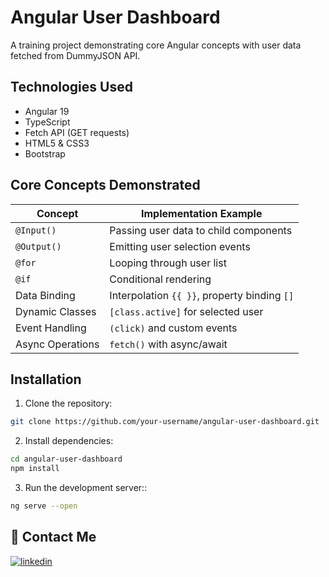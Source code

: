 # Angular User Dashboard

A training project demonstrating core Angular concepts with user data fetched from DummyJSON API.

## Technologies Used

- Angular 19
- TypeScript
- Fetch API (GET requests)
- HTML5 & CSS3
- Bootstrap

## Core Concepts Demonstrated

| Concept           | Implementation Example         |
|-------------------|--------------------------------|
| `@Input()`        | Passing user data to child components |
| `@Output()`       | Emitting user selection events |
| `@for`            | Looping through user list |
| `@if`             | Conditional rendering |
| Data Binding      | Interpolation `{{ }}`, property binding `[]` |
| Dynamic Classes   | `[class.active]` for selected user |
| Event Handling    | `(click)` and custom events |
| Async Operations  | `fetch()` with async/await |

## Installation

1. Clone the repository:
```bash
git clone https://github.com/your-username/angular-user-dashboard.git
```

2. Install dependencies:
```bash
cd angular-user-dashboard
npm install
```

3. Run the development server::
```bash
ng serve --open
```

## 🔗 Contact Me
[![linkedin](https://img.shields.io/badge/linkedin-0A66C2?style=for-the-badge&logo=linkedin&logoColor=white)](https://www.linkedin.com/in/mohamed-taher-othmen/)
